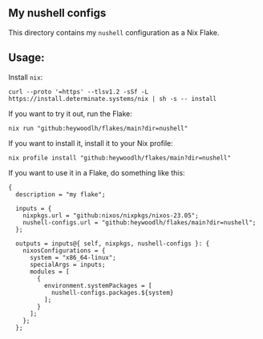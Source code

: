## My nushell configs

This directory contains my `nushell` configuration as a Nix Flake.

## Usage:

Install `nix`:

```
curl --proto '=https' --tlsv1.2 -sSf -L https://install.determinate.systems/nix | sh -s -- install
```

If you want to try it out, run the Flake:

```
nix run "github:heywoodlh/flakes/main?dir=nushell"
```

If you want to install it, install it to your Nix profile:

```
nix profile install "github:heywoodlh/flakes/main?dir=nushell"
```

If you want to use it in a Flake, do something like this:

```
{
  description = "my flake";

  inputs = {
    nixpkgs.url = "github:nixos/nixpkgs/nixos-23.05";
    nushell-configs.url = "github:heywoodlh/flakes/main?dir=nushell";
  };

  outputs = inputs@{ self, nixpkgs, nushell-configs }: {
    nixosConfigurations = {
      system = "x86_64-linux";
      specialArgs = inputs;
      modules = [
        {
          environment.systemPackages = [
            nushell-configs.packages.${system}
          ];
        }
      ];
    };
  };
```
